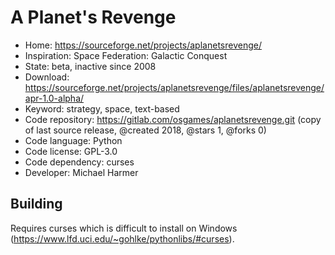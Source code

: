 # A Planet's Revenge

- Home: https://sourceforge.net/projects/aplanetsrevenge/
- Inspiration: Space Federation: Galactic Conquest
- State: beta, inactive since 2008
- Download: https://sourceforge.net/projects/aplanetsrevenge/files/aplanetsrevenge/apr-1.0-alpha/
- Keyword: strategy, space, text-based
- Code repository: https://gitlab.com/osgames/aplanetsrevenge.git (copy of last source release, @created 2018, @stars 1, @forks 0)
- Code language: Python
- Code license: GPL-3.0
- Code dependency: curses
- Developer: Michael Harmer

## Building

Requires curses which is difficult to install on Windows (https://www.lfd.uci.edu/~gohlke/pythonlibs/#curses).

